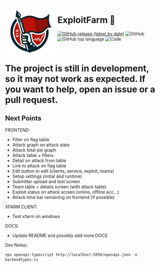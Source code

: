 <h1><img align="left" src="frontend/public/logo.png" width="170" /><br />ExploitFarm 👾</h1>

<a href="https://github.com/Pwnzer0tt1/exploitfarm/releases/latest"><img alt="GitHub release (latest by date)" src="https://img.shields.io/github/v/release/pwnzer0tt1/exploitfarm?color=D62246&style=flat-square"></a> <img alt="GitHub" src="https://img.shields.io/github/license/pwnzer0tt1/exploitfarm?style=flat-square"> <img alt="GitHub top language" src="https://img.shields.io/github/languages/top/pwnzer0tt1/exploitfarm?style=flat-square&color=44AA44"> <img alt="Code" src="https://img.shields.io/github/languages/code-size/pwnzer0tt1/exploitfarm?color=%237289DA&label=Code&style=flat-square">

<br />

# The project is still in development, so it may not work as expected. If you want to help, open an issue or a pull request.

## Next Points

FRONTEND:

- Filter on flag table
- Attack graph on attack stats
- Attack total pie graph
- Attack table + filters
- Detail on attack from table
- Link to attack on flag table
- Edit button to edit (clients, service, exploit, teams)
- Setup settings (initial and runtime)
- Submitter upload and test screen
- Team table + details screen (with attack table)
- Exploit status on attack screen (online, offline ecc...)
- Attack time bar remaining on frontend (if possible)

XFARM CLIENT:

- Test xfarm on windows

DOCS:

- Update README and possibly add more DOCS


Dev Notes:
```
npx openapi-typescript http://localhost:5050/openapi.json -o backendtypes.ts
```
